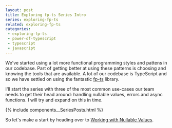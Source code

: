 ```yaml
---
layout: post
title: Exploring fp-ts Series Intro
series: exploring-fp-ts
related: exploring-fp-ts
categories:
 - exploring-fp-ts
 - power-of-typescript
 - typescript
 - javascript
---
```


We've started using a lot more functional programming styles and pattens in our codebase. Part of getting better at using these patterns is choosing and knowing the tools that are available. A lot of our codebase is TypeScript and so we have settled on using the fantastic [fp-ts](https://github.com/gcanti/fp-ts) library.

I'll start the series with three of the most common use-cases our team needs to get their head around: handling nullable values, errors and async functions. I will try and expand on this in time.

{% include components__SeriesPosts.html %}
    
So let's make a start by heading over to [Working with Nullable Values](/blog/2017/09/14/fp-ts-01-working-with-nullable-values).
